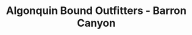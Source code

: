 ---
title: "Algonquin Bound Outfitters - Barron Canyon"
url: /pembroke/algonquin-bound-outfitters-barron-canyon/
shop: outdoor
---